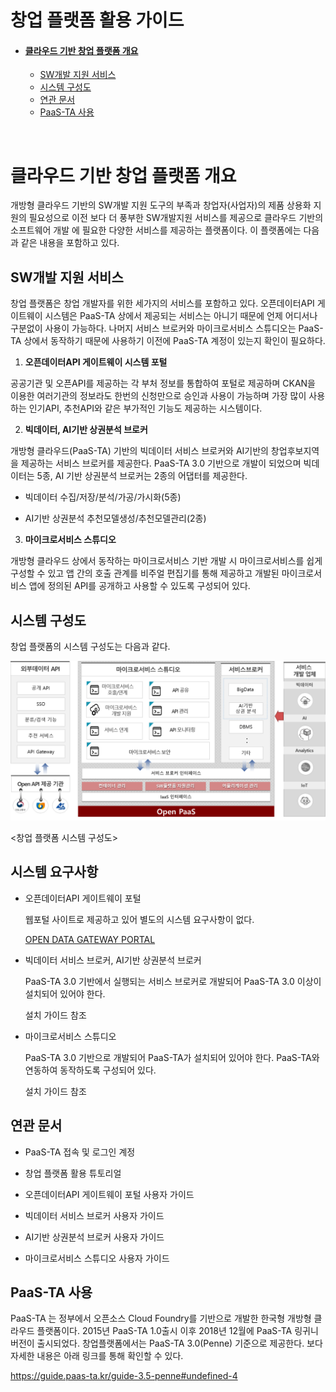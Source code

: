# 창업 플랫폼 활용 가이드

 

- #### [클라우드 기반 창업 플랫폼 개요](#클라우드-기반-창업-플랫폼-개요)

  - [SW개발 지원 서비스](#SW개발-지원-서비스)
  - [시스템 구성도](#시스템-구성도)
  - [연관 문서](#연관-문서)
  - [PaaS-TA 사용](#PaaS-TA-사용)



​           


# 클라우드 기반 창업 플랫폼 개요

개방형 클라우드 기반의 SW개발 지원 도구의 부족과 창업자(사업자)의 제품 상용화 지원의 필요성으로 이전 보다 더 풍부한 SW개발지원 서비스를 제공으로 클라우드 기반의 소프트웨어 개발 에 필요한 다양한 서비스를 제공하는 플랫폼이다. 이 플랫폼에는 다음과 같은 내용을 포함하고 있다. 



## SW개발 지원 서비스

창업 플랫폼은 창업 개발자를 위한 세가지의 서비스를 포함하고 있다. 오픈데이터API 게이트웨이 시스템은 PaaS-TA 상에서 제공되는 서비스는 아니기 때문에 언제 어디서나 구분없이 사용이 가능하다. 나머지 서비스 브로커와 마이크로서비스 스튜디오는 PaaS-TA 상에서 동작하기 때문에 사용하기 이전에 PaaS-TA 계정이 있는지 확인이 필요하다.

1. **오픈데이터API 게이트웨이 시스템 포털**

공공기관 및 오픈API를 제공하는 각 부처 정보를 통합하여 포털로 제공하며 CKAN을 이용한 여러기관의 정보라도 한번의 신청만으로 승인과 사용이 가능하며 가장 많이 사용하는 인기API, 추천API와 같은 부가적인 기능도 제공하는 시스템이다.

2. **빅데이터, AI기반 상권분석 브로커**   

개방형 클라우드(PaaS-TA) 기반의 빅데이터 서비스 브로커와 AI기반의 창업후보지역을 제공하는 서비스 브로커를 제공한다. PaaS-TA 3.0 기반으로 개발이 되었으며 빅데이터는 5종, AI 기반 상권분석 브로커는 2종의 어댑터를 제공한다.

- 빅데이터 수집/저장/분석/가공/가시화(5종)

- AI기반 상권분석 추천모델생성/추천모델관리(2종)

3. **마이크로서비스 스튜디오** 

개방형 클라우드 상에서 동작하는 마이크로서비스 기반 개발 시 마이크로서비스를 쉽게 구성할 수 있고 앱 간의 호출 관계를 비주얼 편집기를 통해 제공하고 개발된 마이크로서비스 앱에 정의된 API를 공개하고 사용할 수 있도록 구성되어 있다. 




## 시스템 구성도

창업 플랫폼의 시스템 구성도는 다음과 같다. 

![](https://github.com/startupcloudplatform/Sample-App-Tutorial/blob/master/images/susystem.png)

<창업 플랫폼 시스템 구성도>

 

## 시스템 요구사항

- 오픈데이터API 게이트웨이 포털

  웹포털 사이트로 제공하고 있어 별도의 시스템 요구사항이 없다.

  [OPEN DATA GATEWAY PORTAL](http://182.252.131.40:3000)

  

- 빅데이터 서비스 브로커, AI기반 상권분석 브로커

  PaaS-TA 3.0 기반에서 실행되는 서비스 브로커로 개발되어 PaaS-TA 3.0 이상이 설치되어 있어야 한다. 

  설치 가이드 참조

- 마이크로서비스 스튜디오

  PaaS-TA 3.0 기반으로 개발되어 PaaS-TA가 설치되어 있어야 한다. PaaS-TA와 연동하여 동작하도록 구성되어 있다. 

  설치 가이드 참조



## 연관 문서

- PaaS-TA 접속 및 로그인 계정

- 창업 플랫폼 활용 튜토리얼

- 오픈데이터API 게이트웨이 포털 사용자 가이드

- 빅데이터 서비스 브로커 사용자 가이드

- AI기반 상권분석 브로커 사용자 가이드

- 마이크로서비스 스튜디오 사용자 가이드

  


## PaaS-TA 사용

 PaaS-TA 는 정부에서 오픈소스 Cloud Foundry를 기반으로 개발한 한국형 개방형 클라우드 플랫폼이다. 2015년 PaaS-TA 1.0출시 이후 2018년 12월에 PaaS-TA 링귀니 버전이 출시되었다. 창업플랫폼에서는 PaaS-TA 3.0(Penne) 기준으로 제공한다. 보다 자세한 내용은 아래 링크를 통해 확인할 수 있다. 

<https://guide.paas-ta.kr/guide-3.5-penne#undefined-4>

